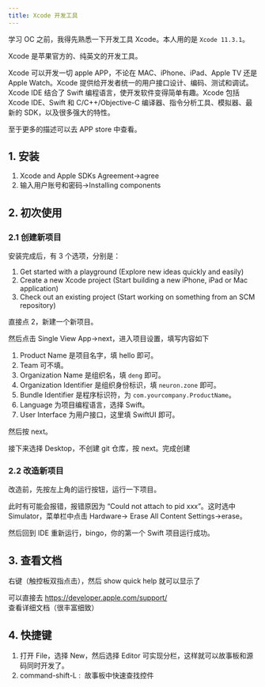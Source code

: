 ```yaml
---
title: Xcode 开发工具
---
```


学习 OC 之前，我得先熟悉一下开发工具 Xcode。本人用的是 `Xcode 11.3.1`。

Xcode 是苹果官方的、纯英文的开发工具。

Xcode 可以开发一切 apple APP，不论在 MAC、iPhone、iPad、Apple TV 还是 Apple Watch。Xcode 提供给开发者统一的用户接口设计、编码、测试和调试。Xcode IDE 结合了 Swift 编程语言，使开发软件变得简单有趣。Xcode 包括 Xcode IDE、Swift 和 C/C++/Objective-C 编译器、指令分析工具、模拟器、最新的 SDK，以及很多强大的特性。

至于更多的描述可以去 APP store 中查看。

## 1. 安装

1. Xcode and Apple SDKs Agreement→agree
2. 输入用户账号和密码→Installing components

## 2. 初次使用

### 2.1 创建新项目

安装完成后，有 3 个选项，分别是：

1. Get started with a playground (Explore new ideas quickly and easily)
2. Create a new Xcode project (Start building a new iPhone, iPad or Mac application)
3. Check out an existing project (Start working on something from an SCM repository)

直接点 2，新建一个新项目。

然后点击 Single View App→next，进入项目设置，填写内容如下

1. Product Name 是项目名字，填 hello 即可。
2. Team 可不填。
3. Organization Name 是组织名，填 `deng` 即可。
4. Organization Identifier 是组织身份标识，填 `neuron.zone` 即可。
5. Bundle Identifier 是程序标识符，为 `com.yourcompany.ProductName`。
6. Language 为项目编程语言，选择 Swift。
7. User Interface 为用户接口，这里填 SwiftUI 即可。

然后按 next。

接下来选择 Desktop，不创建 git 仓库，按 next。完成创建

### 2.2 改造新项目

改造前，先按左上角的运行按钮，运行一下项目。

此时有可能会报错，报错原因为 “Could not attach to pid xxx”。这时选中 Simulator，菜单栏中点击 Hardware→ Erase All Content Settings→erase。

然后回到 IDE 重新运行，bingo，你的第一个 Swift 项目运行成功。

## 3. 查看文档

右键（触控板双指点击），然后 show quick help 就可以显示了

可以直接去 <https://developer.apple.com/support/> 查看详细文档（很丰富细致）

## 4. 快捷键

1. 打开 File，选择 New，然后选择 Editor 可实现分栏，这样就可以故事板和源码同时开发了。
2. command-shift-L :  故事板中快速查找控件
